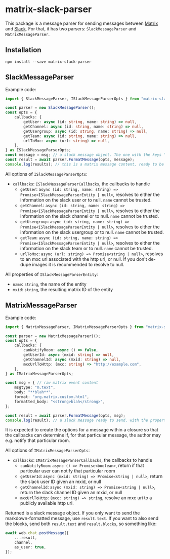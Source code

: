 # matrix-slack-parser
This package is a message parser for sending messages between [Matrix](https://matrix.org/) and [Slack](https://slack.com/). For that, it has two parsers: `SlackMessageParser` and `MatrixMessageParser`.

## Installation
`npm install --save matrix-slack-parser`

## SlackMessageParser
Example code:
```ts
import { SlackMessageParser, ISlackMessageParserOpts } from "matrix-slack-parser";

const parser = new SlackMessageParser();
const opts = {
    callbacks: {
        getUser: async (id: string, name: string) => null,
        getChannel: async (id: string, name: string) => null,
        getUsergroup: async (id: string, name: string) => null,
        getTeam: async (id: string, name: string) => null,
        urlToMxc: async (url: string) => null,
    },
} as ISlackMessageParserOpts;
const message = msg; // a slack message object. The one with the keys "text" and optionally "blocks", "attachments"
const result = await parser.FormatMessage(opts, message);
console.log(results); // this is a matrix message content, ready to be sent
```

All options of `ISlackMessageParserOpts`:
 * `callbacks`: `ISlackMessageParserCallbacks`, the callbacks to handle
    * `getUser`: `async (id: string, name: string) => Promise<ISlackMessageParserEntity | null>`, resolves to
      either the information on the slack user or to null. `name` cannot be trusted.
    * `getChannel`: `async (id: string, name: string) => Promise<ISlackMessageParserEntity | null>`, resolves to
      either the information on the slack channel or to null. `name` cannot be trusted.
    * `getUsergroup`: `async (id: string, name: string) => Promise<ISlackMessageParserEntity | null>`, resolves to
      either the information on the slack usergroup or to null. `name` cannot be trusted.
    * `getTeam`: `async (id: string, name: string) => Promise<ISlackMessageParserEntity | null>`, resolves to
      either the information on the slack team or to null. `name` cannot be trusted.
    * `urlToMxc`: `async (url: string) => Promise<string | null>`, resolves to
      an mxc url associated with the http url, or null. If you don't de-dupe images it is recommended to resolve to null.

All properties of `ISlackMessageParserEntity`:
 * `name`: `string`, the name of the entity
 * `mxid`: `string`, the resulting matrix ID of the entity

## MatrixMessageParser
Example code:
```ts
import { MatrixMessageParser, IMatrixMessageParserOpts } from "matrix-slack-parser":

const parser = new MatrixMessageParser)();
const opts = {
    callbacks: {
        canNotifyRoom: async () => false,
        getUserId: async (mxid: string) => null,
        getChannelId: async (mxid: string) => null,
        mxcUrlToHttp: (mxc: string) => "http://example.com",
    },
} as IMatrixMessageParserOpts;

const msg = { // raw matrix event content
    msgtype: "m.text",
    body: "**blah**",
    format: "org.matrix.custom.html",
    formatted_body: "<strong>blah</strong>",
};

const result = await parser.FormatMessage(opts, msg);
console.log(result); // a slack message ready to send, with the properties "text" and "blocks"
```

It is expected to create the options for a message within a closure so that the callbacks can
determine if, for that particular message, the author may e.g. notify that particular room.

All options of `IMatrixMessageParserOpts`:
 * `callbacks`: `IMatrixMessageParserCallbacks`, the callbacks to handle
    * `canNotifyRoom`: `async () => Promise<boolean>`, return if that particular user can notify
      that particular room
    * `getUserId`: `async (mxid: string) => Promise<string | null>`, return the slack user ID
      given an mxid, or null
    * `getChannelId`: `async (mxid: string) => Promise<string | null>`, return the slack channel
      ID given an mxid, or null
    * `mxcUrlToHttp`: `(mxc: string) => string`, resolve an mxc uri to a publicly
      available http url.

Returned is a slack message object. If you only want to send the markdown-formatted message, use `result.text`.
If you want to also send the blocks, send both `result.text` and `result.blocks`, so something like:

```ts
await web.chat.postMessage({
    ...result,
    channel,
    as_user: true,
});
```
